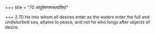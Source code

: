 +++
title = "70 आपूर्यमाणमचलप्रतिष्ठं"

+++
2.70 He into whom all desires enter as the waters enter the full and
undisturbed sea, attains to peace, and not he who longs after objects of
desire.
